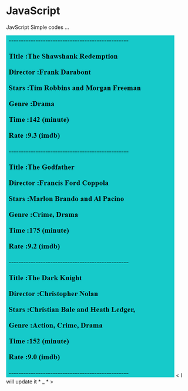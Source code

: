 # JavaScript
JavScript Simple codes ...

![](https://github.com/Abtinz/JavaScript/blob/master/Cinema/Cinema.jpg)
< I will update it * _ * >
